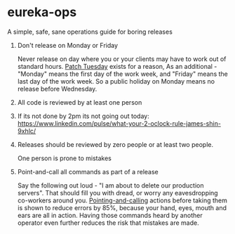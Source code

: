 # eureka-ops
A simple, safe, sane operations guide for boring releases

1. Don't release on Monday or Friday
   
   Never release on day where you or your clients may have to work out of standard hours. [Patch Tuesday](https://en.wikipedia.org/wiki/Patch_Tuesday) exists for a reason, 
   As an additional - "Monday" means the first day of the work week, and "Friday" means the last day of the work week. So a public holiday on Monday means no release before Wednesday.

3. All code is reviewed by at least one person

4. If its not done by 2pm its not going out today: https://www.linkedin.com/pulse/what-your-2-oclock-rule-james-shin-9xhlc/

5. Releases should be reviewed by zero people or at least two people.

   One person is prone to mistakes

6. Point-and-call all commands as part of a release

   Say the following out loud - "I am about to delete our production servers". That should fill you with dread, or worry any eavesdropping co-workers around you.
   [Pointing-and-calling](https://en.wikipedia.org/wiki/Pointing_and_calling) actions before taking them is shown to reduce errors by 85%, because your hand, eyes, mouth and ears are all in action.
   Having those commands heard by another operator even further reduces the risk that mistakes are made.
